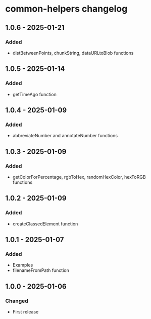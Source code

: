# common-helpers changelog

## 1.0.6 - 2025-01-21

### Added 

- distBetweenPoints, chunkString, dataURLtoBlob functions

## 1.0.5 - 2025-01-14

### Added

- getTimeAgo function

## 1.0.4 - 2025-01-09

### Added

- abbreviateNumber and annotateNumber functions

## 1.0.3 - 2025-01-09

### Added

- getColorForPercentage, rgbToHex, randomHexColor, hexToRGB functions

## 1.0.2 - 2025-01-09

### Added

- createClassedElement function

## 1.0.1 - 2025-01-07

### Added

- Examples
- filenameFromPath function

## 1.0.0 - 2025-01-06

### Changed

- First release